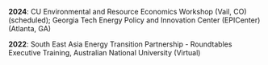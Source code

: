**2024**: CU Environmental and Resource Economics Workshop (Vail, CO) (scheduled); Georgia Tech Energy Policy and Innovation Center (EPICenter) (Atlanta, GA)

**2022**: South East Asia Energy Transition Partnership - Roundtables Executive Training, Australian National University (Virtual)

